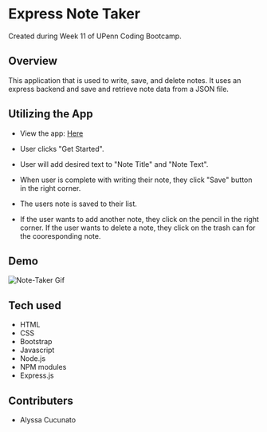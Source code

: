 # Express Note Taker

Created during Week 11 of UPenn Coding Bootcamp.

## Overview

This application that is used to write, save, and delete notes. It uses an express backend and save and retrieve note data from a JSON file.

## Utilizing the App

- View the app: [Here](https://acucunato-express-note-taker.herokuapp.com/ "Here")

- User clicks "Get Started".
- User will add desired text to "Note Title" and "Note Text".
- When user is complete with writing their note, they click "Save" button in the right corner.
- The users note is saved to their list.
- If the user wants to add another note, they click on the pencil in the right corner. If the user wants to delete a note, they click on the trash can for the cooresponding note.

## Demo

![Note-Taker Gif](./img/note-taker.gif "Note-Taker-gif")

## Tech used

- HTML
- CSS
- Bootstrap
- Javascript
- Node.js
- NPM modules
- Express.js

## Contributers

- Alyssa Cucunato
